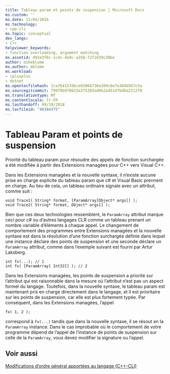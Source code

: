 ```yaml
---
title: Tableau param et points de suspension | Microsoft Docs
ms.custom: ''
ms.date: 11/04/2016
ms.technology:
- cpp-cli
ms.topic: conceptual
dev_langs:
- C++
helpviewer_keywords:
- function overloading, argument matching
ms.assetid: 492e3f6c-1c4c-4e0c-a358-72f2d39c30be
author: mikeblome
ms.author: mblome
ms.workload:
- cplusplus
- dotnet
ms.openlocfilehash: 2caf6415fdbceb506b736e209c6e7e384b567c5a
ms.sourcegitcommit: 799f9b976623a375203ad8b2ad5147bd6a2212f0
ms.translationtype: MT
ms.contentlocale: fr-FR
ms.lasthandoff: 09/19/2018
ms.locfileid: "46384375"
---
```

# <a name="param-array-and-ellipsis"></a>Tableau Param et points de suspension

Priorité du tableau param pour résoudre des appels de fonction surchargée a été modifiée à partir des Extensions managées pour C++ vers Visual C++.

Dans les Extensions managées et la nouvelle syntaxe, il n’existe aucune prise en charge explicite du tableau param que c# et Visual Basic prennent en charge. Au lieu de cela, un tableau ordinaire signale avec un attribut, comme suit :

```
void Trace1( String* format, [ParamArray]Object* args[] );
void Trace2( String* format, Object* args[] );
```

Bien que ces deux technologies ressemblent, le `ParamArray` attribut marque ceci pour c# ou d’autres langages CLR comme un tableau prenant un nombre variable d’éléments à chaque appel. Le changement de comportement des programmes entre Extensions managées et la nouvelle syntaxe est dans la résolution d’une fonction surchargée définie dans lequel une instance déclare des points de suspension et une seconde déclare un `ParamArray` attribut, comme dans l’exemple suivant est fourni par Artur Laksberg.

```
int fx(...); // 1
int fx( [ParamArray] Int32[] ); // 2
```

Dans les Extensions managées, les points de suspension a priorité sur l’attribut qui est raisonnable dans la mesure où l’attribut n’est pas un aspect formel du langage. Toutefois, dans la nouvelle syntaxe, le tableau param est maintenant pris en charge directement dans le langage, et il est prioritaire sur les points de suspension, car elle est plus fortement typée. Par conséquent, dans les Extensions managées, l’appel

```
fx( 1, 2 );
```

correspond à `fx(...)` tandis que dans la nouvelle syntaxe, il se résout en la `ParamArray` instance. Dans le cas improbable où le comportement de votre programme dépend de l’appel de l’instance de points de suspension sur celle de la `ParamArray`, vous devez modifier la signature ou l’appel.

## <a name="see-also"></a>Voir aussi

[Modifications d’ordre général apportées au langage (C++-CLI)](../dotnet/general-language-changes-cpp-cli.md)